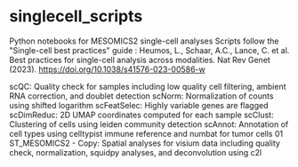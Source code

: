# singlecell_scripts
Python notebooks for MESOMICS2 single-cell analyses
Scripts follow the "Single-cell best practices" guide : Heumos, L., Schaar, A.C., Lance, C. et al. Best practices for single-cell analysis across modalities. Nat Rev Genet (2023). https://doi.org/10.1038/s41576-023-00586-w

scQC: Quality check for samples including low quality cell filtering, ambient RNA correction, and doublet detection
scNorm: Normalization of counts using shifted logarithm
scFeatSelec: Highly variable genes are flagged
scDimReduc: 2D UMAP coordinates computed for each sample
scClust: Clustering of cells using leiden community detection
scAnnot: Annotation of cell types using celltypist immune reference and numbat for tumor cells
01 ST_MESOMICS2 - Copy: Spatial analyses for visium data including quality check, normalization, squidpy analyses, and deconvolution using c2l
